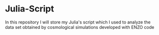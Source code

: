 # Julia-Script
In this repository I will store my Julia's script which I used  to analyze the data set obtained by cosmological simulations developed with ENZO code 
